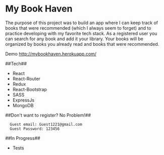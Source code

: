 # My Book Haven

The purpose of this project was to build an app where I can keep track of books that were recommended (which I always seem to forget) and to practice developing with my favorite tech stack. As a registered user you can search for any book and add it your library. Your books will be organized by books you already read and books that were recommended.

Demo http://mybookhaven.herokuapp.com/

##Tech##
* React             
* React-Router
* Redux
* React-Bootstrap
* SASS
* ExpressJs
* MongoDB

##Don't want to register? No Problem!##

```
  Guest email: Guest1221@gmail.com
  Guest Password: 123456
```
##In Progress##
* Tests
